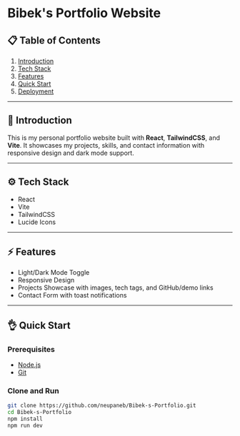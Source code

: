 # Bibek's Portfolio Website


## 📋 Table of Contents

1. [Introduction](#-introduction)
2. [Tech Stack](#-tech-stack)
3. [Features](#-features)
4. [Quick Start](#-quick-start)
5. [Deployment](#-deployment)

---

## 🚀 Introduction

This is my personal portfolio website built with **React**, **TailwindCSS**, and **Vite**. It showcases my projects, skills, and contact information with responsive design and dark mode support.

---

## ⚙️ Tech Stack

* React  
* Vite  
* TailwindCSS  
* Lucide Icons  

---

## ⚡️ Features

* Light/Dark Mode Toggle  
* Responsive Design  
* Projects Showcase with images, tech tags, and GitHub/demo links  
* Contact Form with toast notifications  

---

## 👌 Quick Start

### Prerequisites

* [Node.js](https://nodejs.org/)  
* [Git](https://git-scm.com/)  

### Clone and Run

```bash
git clone https://github.com/neupaneb/Bibek-s-Portfolio.git
cd Bibek-s-Portfolio
npm install
npm run dev
